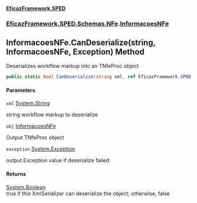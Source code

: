 #### [EficazFramework.SPED](EficazFrameworkSPED.md 'EficazFramework SPED')
### [EficazFramework.SPED.Schemas.NFe](EficazFramework.SPED.Schemas.NFe.md 'EficazFramework.SPED.Schemas.NFe').[InformacoesNFe](EficazFramework.SPED.Schemas.NFe/InformacoesNFe.md 'EficazFramework.SPED.Schemas.NFe.InformacoesNFe')

## InformacoesNFe.CanDeserialize(string, InformacoesNFe, Exception) Method

Deserializes workflow markup into an TNfeProc object

```csharp
public static bool CanDeserialize(string xml, ref EficazFramework.SPED.Schemas.NFe.InformacoesNFe obj, ref System.Exception exception);
```
#### Parameters

<a name='EficazFramework.SPED.Schemas.NFe.InformacoesNFe.CanDeserialize(string,EficazFramework.SPED.Schemas.NFe.InformacoesNFe,System.Exception).xml'></a>

`xml` [System.String](https://docs.microsoft.com/en-us/dotnet/api/System.String 'System.String')

string workflow markup to deserialize

<a name='EficazFramework.SPED.Schemas.NFe.InformacoesNFe.CanDeserialize(string,EficazFramework.SPED.Schemas.NFe.InformacoesNFe,System.Exception).obj'></a>

`obj` [InformacoesNFe](EficazFramework.SPED.Schemas.NFe/InformacoesNFe.md 'EficazFramework.SPED.Schemas.NFe.InformacoesNFe')

Output TNfeProc object

<a name='EficazFramework.SPED.Schemas.NFe.InformacoesNFe.CanDeserialize(string,EficazFramework.SPED.Schemas.NFe.InformacoesNFe,System.Exception).exception'></a>

`exception` [System.Exception](https://docs.microsoft.com/en-us/dotnet/api/System.Exception 'System.Exception')

output Exception value if deserialize failed

#### Returns
[System.Boolean](https://docs.microsoft.com/en-us/dotnet/api/System.Boolean 'System.Boolean')  
true if this XmlSerializer can deserialize the object; otherwise, false